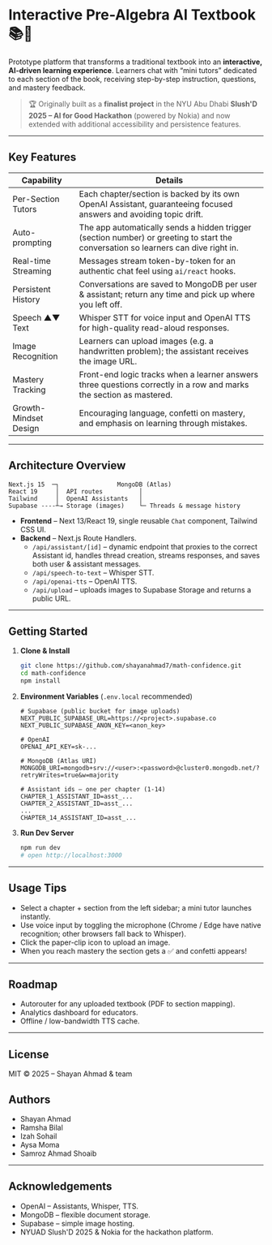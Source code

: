 # Interactive Pre-Algebra AI Textbook 📚🤖

Prototype platform that transforms a traditional textbook into an **interactive, AI-driven learning experience**.  Learners chat with “mini tutors” dedicated to each section of the book, receiving step-by-step instruction, questions, and mastery feedback.

> 🏆 Originally built as a **finalist project** in the NYU Abu Dhabi **Slush'D 2025 – AI for Good Hackathon** (powered by Nokia) and now extended with additional accessibility and persistence features.

---

## Key Features

| Capability | Details |
|------------|---------|
| Per-Section Tutors | Each chapter/section is backed by its own OpenAI Assistant, guaranteeing focused answers and avoiding topic drift. |
| Auto-prompting | The app automatically sends a hidden trigger (section number) or greeting to start the conversation so learners can dive right in. |
| Real-time Streaming | Messages stream token-by-token for an authentic chat feel using `ai/react` hooks. |
| Persistent History | Conversations are saved to MongoDB per user & assistant; return any time and pick up where you left off. |
| Speech ▲▼ Text | Whisper STT for voice input and OpenAI TTS for high-quality read-aloud responses. |
| Image Recognition | Learners can upload images (e.g. a handwritten problem); the assistant receives the image URL. |
| Mastery Tracking | Front-end logic tracks when a learner answers three questions correctly in a row and marks the section as mastered. |
| Growth-Mindset Design | Encouraging language, confetti on mastery, and emphasis on learning through mistakes. |

---

## Architecture Overview

```
Next.js 15  ─┐                MongoDB (Atlas)
React 19     │  API routes          │
Tailwind     │  OpenAI Assistants   │
Supabase ----┴→ Storage (images)    └─ Threads & message history
```

* **Frontend** – Next 13/React 19, single reusable `Chat` component, Tailwind CSS UI.
* **Backend**  – Next.js Route Handlers.
  * `/api/assistant/[id]` – dynamic endpoint that proxies to the correct Assistant id, handles thread creation, streams responses, and saves both user & assistant messages.
  * `/api/speech-to-text` – Whisper STT.
  * `/api/openai-tts` – OpenAI TTS.
  * `/api/upload` – uploads images to Supabase Storage and returns a public URL.

---

## Getting Started

1. **Clone & Install**
   ```bash
   git clone https://github.com/shayanahmad7/math-confidence.git
   cd math-confidence
   npm install
   ```

2. **Environment Variables**  (`.env.local` recommended)
   ```env
   # Supabase (public bucket for image uploads)
   NEXT_PUBLIC_SUPABASE_URL=https://<project>.supabase.co
   NEXT_PUBLIC_SUPABASE_ANON_KEY=<anon_key>

   # OpenAI
   OPENAI_API_KEY=sk-...

   # MongoDB (Atlas URI)
   MONGODB_URI=mongodb+srv://<user>:<password>@cluster0.mongodb.net/?retryWrites=true&w=majority

   # Assistant ids – one per chapter (1-14)
   CHAPTER_1_ASSISTANT_ID=asst_...
   CHAPTER_2_ASSISTANT_ID=asst_...
   ...
   CHAPTER_14_ASSISTANT_ID=asst_...
   ```

3. **Run Dev Server**
   ```bash
   npm run dev
   # open http://localhost:3000
   ```

---

## Usage Tips

* Select a chapter + section from the left sidebar; a mini tutor launches instantly.
* Use voice input by toggling the microphone (Chrome / Edge have native recognition; other browsers fall back to Whisper).
* Click the paper-clip icon to upload an image.
* When you reach mastery the section gets a ✅ and confetti appears!

---

## Roadmap

* Autorouter for any uploaded textbook (PDF to section mapping).
* Analytics dashboard for educators.
* Offline / low-bandwidth TTS cache.

---

## License

MIT © 2025 – Shayan Ahmad & team

## Authors

* Shayan Ahmad  
* Ramsha Bilal  
* Izah Sohail  
* Aysa Moma  
* Samroz Ahmad Shoaib

---

## Acknowledgements

* OpenAI – Assistants, Whisper, TTS.
* MongoDB – flexible document storage.
* Supabase – simple image hosting.
* NYUAD Slush'D 2025 & Nokia for the hackathon platform.

